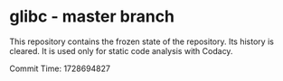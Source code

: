 # glibc - master branch

This repository contains the frozen state of the repository.
Its history is cleared. It is used only for static code
analysis with Codacy.

Commit Time: 1728694827